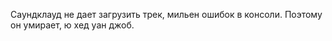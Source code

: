 ---
---
Саундклауд не дает загрузить трек, мильен ошибок в консоли. Поэтому он умирает, ю хед уан джоб.